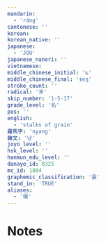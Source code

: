 ```yaml
---
mandarin:
  - 'ráng'
cantonese: ''
korean:
korean_native: ''
japanese:
  - 'JOU'
japanese_nanori: ''
vietnamese:
middle_chinese_initial: 'ȵ'
middle_chinese_final: 'ɨɐŋ'
stroke_count: ''
radical: '禾'
skip_number: '1-5-17'
grade_level: '名'
pos: ''
english:
  - 'stalks of grain'
羅馬字: 'nyang'
韓文: '냥'
joyo_level: ''
hsk_level: ''
hanmun_edu_level: ''
danayo_id: 8325
mc_id: 1804
graphemic_classification: '襄'
stand_in: 'TRUE'
aliases:
  - '穰'
---
```


# Notes
